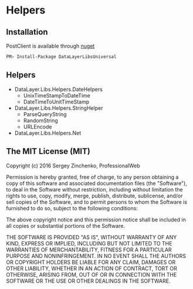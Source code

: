 Helpers
=======

Installation
------------
PostClient is available through [nuget](https://www.nuget.org)

```sh
PM> Install-Package DataLayerLibsUniversal
```

Helpers
-------
  - DataLayer.Libs.Helpers.DateHelpers
    - UnixTimeStampToDateTime
	- DateTimeToUnitTimeStamp
  - DataLayer.Libs.Helpers.StringHelper
    - ParseQueryString
	- RandomString
	- URLEncode
  - DataLayer.Libs.Helpers.Net

  
The MIT License (MIT)
---------------------

Copyright (c) 2016 Sergey Zinchenko, ProfessionalWeb

Permission is hereby granted, free of charge, to any person obtaining a copy
of this software and associated documentation files (the "Software"), to deal
in the Software without restriction, including without limitation the rights
to use, copy, modify, merge, publish, distribute, sublicense, and/or sell
copies of the Software, and to permit persons to whom the Software is
furnished to do so, subject to the following conditions:

The above copyright notice and this permission notice shall be included in all
copies or substantial portions of the Software.

THE SOFTWARE IS PROVIDED "AS IS", WITHOUT WARRANTY OF ANY KIND, EXPRESS OR
IMPLIED, INCLUDING BUT NOT LIMITED TO THE WARRANTIES OF MERCHANTABILITY,
FITNESS FOR A PARTICULAR PURPOSE AND NONINFRINGEMENT. IN NO EVENT SHALL THE
AUTHORS OR COPYRIGHT HOLDERS BE LIABLE FOR ANY CLAIM, DAMAGES OR OTHER
LIABILITY, WHETHER IN AN ACTION OF CONTRACT, TORT OR OTHERWISE, ARISING FROM,
OUT OF OR IN CONNECTION WITH THE SOFTWARE OR THE USE OR OTHER DEALINGS IN THE
SOFTWARE.